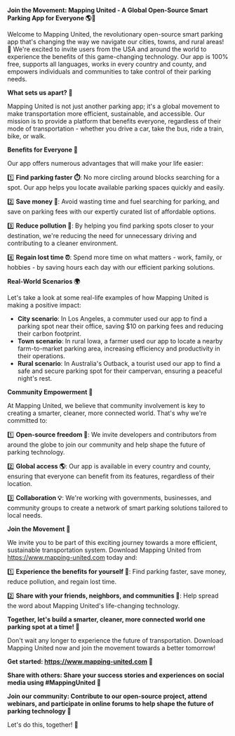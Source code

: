 **Join the Movement: Mapping United - A Global Open-Source Smart Parking App for Everyone 🌎🚗**

Welcome to Mapping United, the revolutionary open-source smart parking app that's changing the way we navigate our cities, towns, and rural areas! 🌟 We're excited to invite users from the USA and around the world to experience the benefits of this game-changing technology. Our app is 100% free, supports all languages, works in every country and county, and empowers individuals and communities to take control of their parking needs.

**What sets us apart? 🤔**

Mapping United is not just another parking app; it's a global movement to make transportation more efficient, sustainable, and accessible. Our mission is to provide a platform that benefits everyone, regardless of their mode of transportation - whether you drive a car, take the bus, ride a train, bike, or walk.

**Benefits for Everyone 🌈**

Our app offers numerous advantages that will make your life easier:

1️⃣ **Find parking faster ⏱️**: No more circling around blocks searching for a spot. Our app helps you locate available parking spaces quickly and easily.

2️⃣ **Save money 💸**: Avoid wasting time and fuel searching for parking, and save on parking fees with our expertly curated list of affordable options.

3️⃣ **Reduce pollution 🌿**: By helping you find parking spots closer to your destination, we're reducing the need for unnecessary driving and contributing to a cleaner environment.

4️⃣ **Regain lost time ⏰**: Spend more time on what matters - work, family, or hobbies - by saving hours each day with our efficient parking solutions.

**Real-World Scenarios 🌍**

Let's take a look at some real-life examples of how Mapping United is making a positive impact:

* **City scenario**: In Los Angeles, a commuter used our app to find a parking spot near their office, saving $10 on parking fees and reducing their carbon footprint.
* **Town scenario**: In rural Iowa, a farmer used our app to locate a nearby farm-to-market parking area, increasing efficiency and productivity in their operations.
* **Rural scenario**: In Australia's Outback, a tourist used our app to find a safe and secure parking spot for their campervan, ensuring a peaceful night's rest.

**Community Empowerment 🌟**

At Mapping United, we believe that community involvement is key to creating a smarter, cleaner, more connected world. That's why we're committed to:

1️⃣ **Open-source freedom 🤝**: We invite developers and contributors from around the globe to join our community and help shape the future of parking technology.

2️⃣ **Global access 🌎**: Our app is available in every country and county, ensuring that everyone can benefit from its features, regardless of their location.

3️⃣ **Collaboration 💡**: We're working with governments, businesses, and community groups to create a network of smart parking solutions tailored to local needs.

**Join the Movement 🚀**

We invite you to be part of this exciting journey towards a more efficient, sustainable transportation system. Download Mapping United from https://www.mapping-united.com today and:

1️⃣ **Experience the benefits for yourself 🎉**: Find parking faster, save money, reduce pollution, and regain lost time.

2️⃣ **Share with your friends, neighbors, and communities 🌈**: Help spread the word about Mapping United's life-changing technology.

**Together, let's build a smarter, cleaner, more connected world one parking spot at a time! 💚**

Don't wait any longer to experience the future of transportation. Download Mapping United now and join the movement towards a better tomorrow!

**Get started: https://www.mapping-united.com 📲**

**Share with others: Share your success stories and experiences on social media using #MappingUnited 📢**

**Join our community: Contribute to our open-source project, attend webinars, and participate in online forums to help shape the future of parking technology 🤝**

Let's do this, together! 🌟